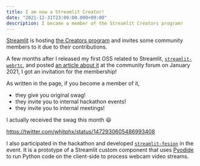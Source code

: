 ```yaml
---
title: I am now a Streamlit Creator!
date: "2021-12-31T23:00:00.000+09:00"
description: I became a member of the Streamlit Creators program!
---
```


[Streamlit](https://streamlit.io/) is hosting [the Creators program](https://streamlit.io/creators) and invites some community members to it due to their contributions.

A few months after I released my first OSS related to Streamlit, [`streamlit-webrtc`](https://github.com/whitphx/streamlit-webrtc), and posted [an article about it](https://discuss.streamlit.io/t/new-component-streamlit-webrtc-a-new-way-to-deal-with-real-time-media-streams/8669) at the community forum on January 2021, I got an invitation for the membership!

As written in the page, if you become a member of it,
* they give you original swag!
* they invite you to internal hackathon events!
* they invite you to internal meetings!

I actually received the swag this month 😃

https://twitter.com/whitphx/status/1472930605486993408

I also participated in the hackathon and developed [`streamlit-fesion`](https://github.com/whitphx/streamlit-fesion) in the event. It is a prototype of a Streamlit custom component that uses [Pyodide](https://pyodide.org/en/stable/index.html) to run Python code on the client-side to process webcam video streams.

